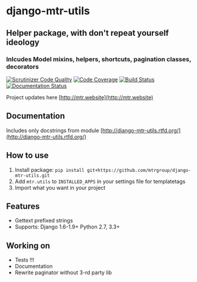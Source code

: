 # django-mtr-utils

## Helper package, with don't repeat yourself ideology

### Inlcudes Model mixins, helpers, shortcuts, pagination classes, decorators

[![Scrutinizer Code Quality](https://scrutinizer-ci.com/g/mtrgroup/django-mtr-utils/badges/quality-score.png?b=master)](https://scrutinizer-ci.com/g/mtrgroup/django-mtr-utils/?branch=master) [![Code Coverage](https://scrutinizer-ci.com/g/mtrgroup/django-mtr-utils/badges/coverage.png?b=master)](https://scrutinizer-ci.com/g/mtrgroup/django-mtr-utils/?branch=master) [![Build Status](https://travis-ci.org/mtrgroup/django-mtr-utils.svg?branch=master)](https://travis-ci.org/mtrgroup/django-mtr-utils) [![Documentation Status](https://readthedocs.org/projects/django-mtr-utils/badge/?version=latest)](https://readthedocs.org/projects/django-mtr-utils/?badge=latest)

Project updates here [http://mtr.website](http://mtr.website)


## Documentation
Includes only docstrings from module [http://django-mtr-utils.rtfd.org/](http://django-mtr-utils.rtfd.org/)

## How to use
1. Install package:
   `pip install git+https://github.com/mtrgroup/django-mtr-utils.git`
2. Add `mtr.utils` to `INSTALLED_APPS` in your settings file for templatetags
3. Import what you want in your project

## Features
- Gettext prefixed strings
- Supports: Django 1.6-1.9+ Python 2.7, 3.3+

## Working on
- Tests !!!
- Documentation
- Rewrite paginator without 3-rd party lib

